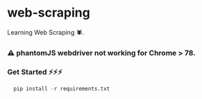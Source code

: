 # web-scraping
Learning Web Scraping 🕷.

### ⚠ phantomJS webdriver not working for Chrome > 78.

### Get Started ⚡⚡⚡
```python
  pip install -r requirements.txt
```
